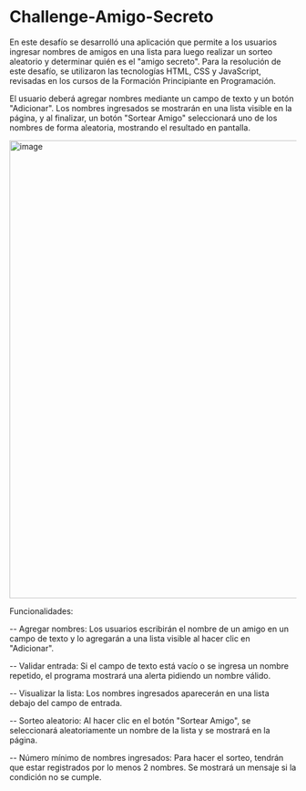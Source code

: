 # Challenge-Amigo-Secreto

En este desafío se desarrolló una aplicación que permite a los usuarios ingresar nombres de amigos en una lista para luego realizar un sorteo aleatorio 
y determinar quién es el "amigo secreto". Para la resolución de este desafío, se utilizaron las tecnologías HTML, CSS y JavaScript, revisadas en los cursos de la 
Formación Principiante en Programación.

El usuario deberá agregar nombres mediante un campo de texto y un botón "Adicionar". Los nombres ingresados se mostrarán en una lista visible en 
la página, y al finalizar, un botón "Sortear Amigo" seleccionará uno de los nombres de forma aleatoria, mostrando el resultado en pantalla.

<img width="920" height="803" alt="image" src="https://github.com/user-attachments/assets/3857166d-1690-4a1c-9571-a860d10385c7" />

Funcionalidades:

  --  Agregar nombres: Los usuarios escribirán el nombre de un amigo en un campo de texto y lo agregarán a una lista visible al hacer clic en "Adicionar".

  --  Validar entrada: Si el campo de texto está vacío o se ingresa un nombre repetido, el programa mostrará una alerta pidiendo un nombre válido.

  --  Visualizar la lista: Los nombres ingresados aparecerán en una lista debajo del campo de entrada.

  --  Sorteo aleatorio: Al hacer clic en el botón "Sortear Amigo", se seleccionará aleatoriamente un nombre de la lista y se mostrará en la página.

  --  Número mínimo de nombres ingresados: Para hacer el sorteo, tendrán que estar registrados por lo menos 2 nombres. Se mostrará un mensaje si la condición no se cumple.

